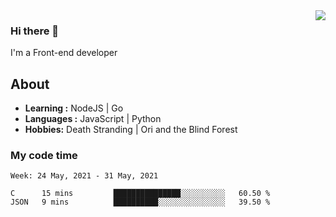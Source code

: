 <img align='right' src="https://github-readme-stats.vercel.app/api?username=strugglebak&show_icons=true">

### Hi there 👋

I'm a Front-end developer

## About

-  **Learning :** NodeJS | Go
-  **Languages :** JavaScript | Python
-  **Hobbies:** Death Stranding | Ori and the Blind Forest

### My code time

<!--START_SECTION:waka-->
```text
Week: 24 May, 2021 - 31 May, 2021

C      15 mins         ███████████████░░░░░░░░░░   60.50 % 
JSON   9 mins          ██████████░░░░░░░░░░░░░░░   39.50 % 
```
<!--END_SECTION:waka-->
